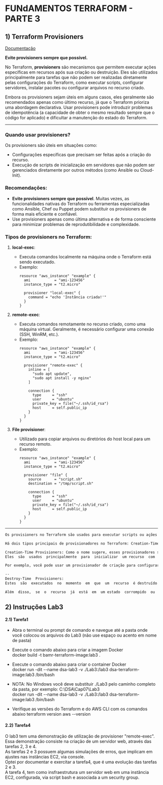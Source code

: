 # FUNdAMENTOS TERRAFORM - PARTE 3

## 1) Terraform Provisioners

[Documentação](https://developer.hashicorp.com/terraform/language/resources/provisioners/syntax) 

__Evite provisioners sempre que possível.__

No Terraform, **provisioners** são mecanismos que permitem executar ações específicas em recursos após sua criação ou destruição. Eles são utilizados principalmente para tarefas que não podem ser realizadas diretamente pelas configurações do Terraform, como executar scripts, configurar servidores, instalar pacotes ou configurar arquivos no recurso criado.

Embora os provisioners sejam úteis em alguns casos, eles geralmente são recomendados apenas como último recurso, já que o Terraform prioriza uma abordagem declarativa. Usar provisioners pode introduzir problemas de idempotência (a capacidade de obter o mesmo resultado sempre que o código for aplicado) e dificultar a manutenção do estado do Terraform.

---
### Quando usar provisioners?

Os provisioners são úteis em situações como:
- Configurações específicas que precisam ser feitas após a criação do recurso.
- Execução de scripts de inicialização em servidores que não podem ser gerenciados diretamente por outros métodos (como Ansible ou Cloud-Init).

### Recomendações:
- **Evite provisioners sempre que possível**. Muitas vezes, as funcionalidades nativas do Terraform ou ferramentas especializadas como Ansible, Chef ou Puppet podem substituir os provisioners de forma mais eficiente e confiável.
- Use provisioners apenas como última alternativa e de forma consciente para minimizar problemas de reprodutibilidade e complexidade.

### Tipos de provisioners no Terraform:

1. **local-exec**: 
   - Executa comandos localmente na máquina onde o Terraform está sendo executado.
   - Exemplo: 
     ```hcl
     resource "aws_instance" "example" {
       ami           = "ami-123456"
       instance_type = "t2.micro"

       provisioner "local-exec" {
         command = "echo 'Instância criada!'"
       }
     }
     ```

2. **remote-exec**: 
   - Executa comandos remotamente no recurso criado, como uma máquina virtual. Geralmente, é necessário configurar uma conexão (SSH, WinRM, etc.).
   - Exemplo:
     ```hcl
     resource "aws_instance" "example" {
       ami           = "ami-123456"
       instance_type = "t2.micro"

       provisioner "remote-exec" {
         inline = [
           "sudo apt update",
           "sudo apt install -y nginx"
         ]

         connection {
           type     = "ssh"
           user     = "ubuntu"
           private_key = file("~/.ssh/id_rsa")
           host     = self.public_ip
         }
       }
     }
     ```

3. **File provisioner**:
   - Utilizado para copiar arquivos ou diretórios do host local para um recurso remoto.
   - Exemplo:
     ```hcl
     resource "aws_instance" "example" {
       ami           = "ami-123456"
       instance_type = "t2.micro"

       provisioner "file" {
         source      = "script.sh"
         destination = "/tmp/script.sh"

         connection {
           type     = "ssh"
           user     = "ubuntu"
           private_key = file("~/.ssh/id_rsa")
           host     = self.public_ip
         }
       }
     }
     ```

---

``` bash
Os provisioners no Terraform são usados para executar scripts ou ações em uma máquina local ou em uma máquina remota, principalmente no momento da criação ou destruição de um recurso.

Há dois tipos principais de provisionadores no Terraform: Creation-Time e Destroy-Time.

Creation-Time Provisioners: Como o nome sugere, esses provisionadores são executados no  momento  da  criação  de  um  recurso.  
Eles  são  usados  principalmente  para  inicializar  um recurso  com  configurações  específicas,  executar  scripts  após  a  criação  de  um  recurso  ou  para configurar  dependências  que  não  podem  ser  gerenciadas  diretamente  pelo  Terraform.  

Por exemplo, você pode usar um provisionador de criação para configurar um servidor recém-criado com um script de inicialização.Os  provisionadores  de  criação  sósão  executados  durante  a  criação  do  recurso.  Se  o recurso já existe, o provisionador não será executado, a menos que o recurso seja recriado (por exemplo, após um terraform destroy ou uma mudança que requer a reconstrução do recurso).

--
Destroy-Time  Provisioners:  
Estes  são  executados  no  momento  em  que  um  recurso  é destruído. Eles são úteis para realizar ações de limpeza ou para gerenciar dependências externas que precisam ser modificadas ou removidas quando um recurso é destruído. Por exemplo, você pode  usar  um  provisionador  de  destruição  para  desregistrar  um  dispositivo  de  um  sistema  de monitoramento quando o recurso é removido.Os provisionadores de destruição têm algumas limitações. Eles são executados antes que o recurso seja realmente destruído, o que significa que o recurso ainda existe (mas está prestes a  ser  destruído)  quando  o  provisionador  é  executado.  

Além  disso,  se  o  recurso  já  está  em  um estado  corrompido  ou  não  gerenciável,  o  provisionador  de  destruição  pode  não  ser  capaz  de executar corretamente.É  importante  usar  provisionadores  com  cautela  no  Terraform.  Eles  podem  adicionar complexidade e comportamentos imprevisíveis. O ideal é que a maior parte da configuração e gestão de recursos seja feita de forma declarativa, usando as capacidades nativas doTerraform e dos provedores de recursos, reservando os provisionadores para casos em que não há outra alternativa viável.
```


## 2) Instruções Lab3 
#### 2.1) Tarefa1

- Abra o terminal ou prompt de comando e navegue até a pasta onde você colocou os arquivos do Lab3 (não use espaço ou acento em nome de pasta)


- Execute o comando abaixo para criar a imagem Docker \
docker build -t bamr-terraform-image:lab3 .


- Execute o comando abaixo para criar o container Docker \
docker run -dit --name dsa-lab3 -v ./Lab3:/lab3 dsa-terraform-image:lab3 /bin/bash

- NOTA: No Windows você deve substituir ./Lab3 pelo caminho completo da pasta, por exemplo: C:\DSA\Cap07\Lab3 \
docker run -dit --name dsa-lab3 -v ./Lab3:/lab3 dsa-terraform-image:lab3 /bin/bash

- Verifique as versões do Terraform e do AWS CLI com os comandos abaixo
terraform version
aws --version
    
#### 2.2) Tarefa4
O lab3 tem uma demonstração de utilização de provisioner "remote-exec". \
Essa demonstração consiste na criação de um servidor web, através das tarefas 2, 3 e 4. \
As tarefas 2 e 3 possuem algumas simulações de erros, que implicam em ajustes nas instâncias EC2, via console. \
Optei por documentar e exercitar a tarefa4, que é uma evolução das tarefas 2 e 3. \
A tarefa 4, tem como insfraestrutura um servidor web em uma instância EC2, configurada, via script bash e associada a um security group.